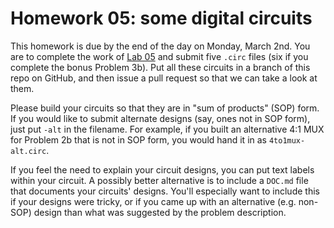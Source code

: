 # Homework 05: some digital circuits

This homework is due by the end of the day on Monday, March 2nd. You are to complete the work of
[Lab 05](https://jimfix.github.io/csci221/assigns/lb05.html) and submit five `.circ` files (six if
you complete the bonus Problem 3b). Put all these circuits in a branch of this repo on GitHub, and
then issue a pull request so that we can take a look at them.

Please build your circuits so that they are in "sum of products" (SOP) form. If you would like to submit
alternate designs (say, ones not in SOP form), just put `-alt` in the filename. For example, if you built
an alternative 4:1 MUX for Problem 2b that is not in SOP form, you would hand it in as `4to1mux-alt.circ`.

If you feel the need to explain your circuit designs, you can put text labels within your circuit. A
possibly better alternative is to include a `DOC.md` file that documents your circuits' designs. You'll
especially want to include this if your designs were tricky, or if you came up with an alternative
(e.g. non-SOP) design than what was suggested by the problem description.





